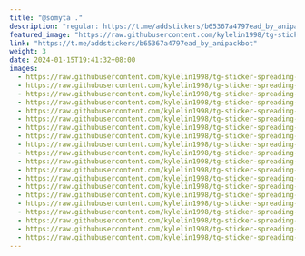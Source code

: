 ```yaml
---
title: "@somyta ."
description: "regular: https://t.me/addstickers/b65367a4797ead_by_anipackbot"
featured_image: "https://raw.githubusercontent.com/kylelin1998/tg-sticker-spreading-worldwide-images/main/img/a2bb6e09-8a61-41a7-adc2-612c762c4796.jpg"
link: "https://t.me/addstickers/b65367a4797ead_by_anipackbot"
weight: 3
date: 2024-01-15T19:41:32+08:00
images:
  - https://raw.githubusercontent.com/kylelin1998/tg-sticker-spreading-worldwide-images/main/img/a2bb6e09-8a61-41a7-adc2-612c762c4796.jpg
  - https://raw.githubusercontent.com/kylelin1998/tg-sticker-spreading-worldwide-images/main/img/0dfa6935-a4f7-4085-94b9-1342e381fa96.jpg
  - https://raw.githubusercontent.com/kylelin1998/tg-sticker-spreading-worldwide-images/main/img/6eb81458-e1ac-4e43-a9f9-cb7967627def.jpg
  - https://raw.githubusercontent.com/kylelin1998/tg-sticker-spreading-worldwide-images/main/img/22d1c871-3b75-4956-9b55-ac248944b9bc.jpg
  - https://raw.githubusercontent.com/kylelin1998/tg-sticker-spreading-worldwide-images/main/img/4821823b-a609-4933-9a6b-9e1eebdbeaa4.jpg
  - https://raw.githubusercontent.com/kylelin1998/tg-sticker-spreading-worldwide-images/main/img/360501ab-965f-458e-aa36-6ff8d9c7b7d0.jpg
  - https://raw.githubusercontent.com/kylelin1998/tg-sticker-spreading-worldwide-images/main/img/2b57b1a6-dd32-418d-8faf-ed32f4f27130.jpg
  - https://raw.githubusercontent.com/kylelin1998/tg-sticker-spreading-worldwide-images/main/img/19322583-41ba-4889-9808-c531193a1a2f.jpg
  - https://raw.githubusercontent.com/kylelin1998/tg-sticker-spreading-worldwide-images/main/img/ac9337ff-3a7b-47e0-b82a-b53a57e54be7.jpg
  - https://raw.githubusercontent.com/kylelin1998/tg-sticker-spreading-worldwide-images/main/img/5613bbf3-41a3-4c3e-bb4c-f2435cb766dd.jpg
  - https://raw.githubusercontent.com/kylelin1998/tg-sticker-spreading-worldwide-images/main/img/067a900a-e7ca-40cd-8764-d7a2d08e0e88.jpg
  - https://raw.githubusercontent.com/kylelin1998/tg-sticker-spreading-worldwide-images/main/img/17051026-9cdd-400f-953d-4a7708a6222c.jpg
  - https://raw.githubusercontent.com/kylelin1998/tg-sticker-spreading-worldwide-images/main/img/b9ef1088-4ee7-4fb5-a848-4ca094f58070.jpg
  - https://raw.githubusercontent.com/kylelin1998/tg-sticker-spreading-worldwide-images/main/img/1dd6bcaf-4bfc-4289-9b38-f99a78684e38.jpg
  - https://raw.githubusercontent.com/kylelin1998/tg-sticker-spreading-worldwide-images/main/img/fa597248-86f2-4cd9-b8a0-c0f0f9bb9106.jpg
  - https://raw.githubusercontent.com/kylelin1998/tg-sticker-spreading-worldwide-images/main/img/cb42d6a0-a659-4a34-8801-8552f4daf324.jpg
  - https://raw.githubusercontent.com/kylelin1998/tg-sticker-spreading-worldwide-images/main/img/95382b67-5bdf-4c82-b349-a46fbe24776e.jpg
  - https://raw.githubusercontent.com/kylelin1998/tg-sticker-spreading-worldwide-images/main/img/e88d0560-65fa-40d7-8c63-4cee8c26d982.jpg
  - https://raw.githubusercontent.com/kylelin1998/tg-sticker-spreading-worldwide-images/main/img/23a7b40c-8d4a-4263-904a-aa99421ef495.jpg
  - https://raw.githubusercontent.com/kylelin1998/tg-sticker-spreading-worldwide-images/main/img/6b51ba8a-07a0-4a0f-a088-86d659dcd80d.jpg
---
```

